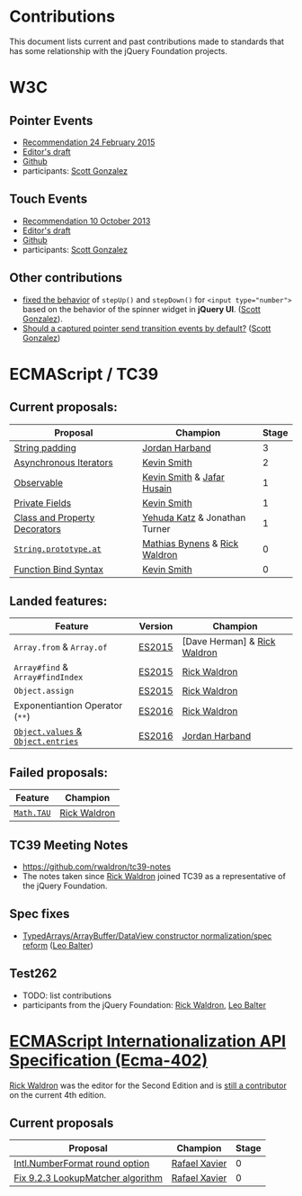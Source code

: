 # Contributions

This document lists current and past contributions made to standards that has some relationship with the jQuery Foundation projects.

# W3C

## Pointer Events

- [Recommendation 24 February 2015](https://www.w3.org/TR/pointerevents/)
- [Editor's draft](https://w3c.github.io/pointerevents/)
- [Github](https://github.com/w3c/pointerevents)
- participants: [Scott Gonzalez]

## Touch Events

- [Recommendation 10 October 2013](https://www.w3.org/TR/touch-events/)
- [Editor's draft](https://w3c.github.io/touch-events/)
- [Github](https://github.com/w3c/touch-events)
- participants: [Scott Gonzalez]

## Other contributions

- [fixed the behavior](https://lists.w3.org/Archives/Public/public-whatwg-archive/2009Oct/0057.html) of `stepUp()` and `stepDown()` for `<input type="number">` based on the behavior of the spinner widget in __jQuery UI__. ([Scott Gonzalez]).
- [Should a captured pointer send transition events by default?](https://github.com/w3c/pointerevents/issues/61) ([Scott Gonzalez])

# ECMAScript / TC39

## Current proposals:

| Proposal | Champion | Stage |
|----------|----------|-------|
| [String padding](https://github.com/tc39/proposal-string-pad-start-end) | [Jordan Harband] | 3 |
| [Asynchronous Iterators](https://github.com/tc39/proposal-async-iteration) | [Kevin Smith] | 2 |
| [Observable](https://github.com/zenparsing/es-observable) | [Kevin Smith] & [Jafar Husain] | 1 |
| [Private Fields](https://github.com/zenparsing/es-private-fields) | [Kevin Smith] | 1 |
| [Class and Property Decorators](https://github.com/wycats/javascript-decorators/blob/master/README.md) | [Yehuda Katz] & Jonathan Turner | 1 |
| [`String.prototype.at`](https://github.com/mathiasbynens/String.prototype.at) | [Mathias Bynens] & [Rick Waldron] | 0 |
| [Function Bind Syntax](https://github.com/zenparsing/es-function-bind) | [Kevin Smith] | 0 |

## Landed features:

| Feature | Version | Champion |
|---------|---------|----------|
| `Array.from` & `Array.of` | [ES2015][Array.from] | [Dave Herman] & [Rick Waldron] |
| `Array#find` & `Array#findIndex` | [ES2015][Array#find] | [Rick Waldron] |
| `Object.assign` | [ES2015][Object.assign] | [Rick Waldron] |
| Exponentiantion Operator (`**`) | [ES2016][Exp Operator] | [Rick Waldron] |
| [`Object.values` & `Object.entries`][Object.entries-proposal] | [ES2016][Object.entries] | [Jordan Harband] |

[ES2015]: http://www.ecma-international.org/ecma-262/6.0/index.html
[Array.from]: http://www.ecma-international.org/ecma-262/6.0/index.html#sec-array.from
[Array.of]: http://www.ecma-international.org/ecma-262/6.0/index.html#sec-array.of
[Object.entries-proposal]: https://github.com/tc39/proposal-object-values-entries
[Exp Operator]: https://tc39.github.io/ecma262/2016/#sec-exp-operator
[Object.entries]: https://tc39.github.io/ecma262/#sec-object.entries
[Array#find]: http://www.ecma-international.org/ecma-262/6.0/index.html#sec-array.prototype.find
[Object.assign]: http://www.ecma-international.org/ecma-262/6.0/index.html#sec-object.assign

## Failed proposals:

| Feature | Champion |
|---------|----------|
| [`Math.TAU`](https://esdiscuss.org/topic/math-tau) | [Rick Waldron] |

## TC39 Meeting Notes

- https://github.com/rwaldron/tc39-notes
- The notes taken since [Rick Waldron] joined TC39 as a representative of the jQuery Foundation.

## Spec fixes

- [TypedArrays/ArrayBuffer/DataView constructor normalization/spec reform](https://github.com/tc39/ecma262/pull/410) ([Leo Balter])

## Test262

- TODO: list contributions
- participants from the jQuery Foundation: [Rick Waldron], [Leo Balter]

# [ECMAScript Internationalization API Specification (Ecma-402)](https://github.com/tc39/ecma402)

[Rick Waldron] was the editor for the Second Edition and is [still a contributor](http://tc39.github.io/ecma402/) on the current 4th edition.

## Current proposals

| Proposal | Champion | Stage |
|----------|----------|-------|
| [Intl.NumberFormat round option](https://github.com/rxaviers/ecma402-number-format-round-option) | [Rafael Xavier](@rxaviers) | 0 |
| [Fix 9.2.3 LookupMatcher algorithm](https://github.com/rxaviers/ecma402-fix-lookup-matcher) | [Rafael Xavier](@rxaviers) | 0 |

[Jordan Harband]: https://github.com/ljharb
[Rick Waldron]: https://github.com/rwaldron
[Leo Balter]: https://github.com/leobalter
[Scott Gonzalez]: https://github.com/scottgonzalez
[Rafael Xavier]: https://github.com/rxaviers
[Kevin Smith]: https://github.com/zenparsing
[Jafar Husain]: https://github.com/jhusain
[Yehuda Katz]: https://github.com/wycatz
[Mathias Bynens]: https://github.com/mathiasbynens
